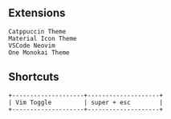 ## Extensions
```
Catppuccin Theme
Material Icon Theme
VSCode Neovim
One Monokai Theme
```

## Shortcuts
```
+--------------------+--------------------+
| Vim Toggle         | super + esc        |
+--------------------+--------------------+
```